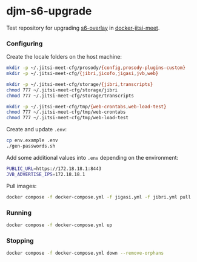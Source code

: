 # djm-s6-upgrade

Test repository for upgrading
[s6-overlay](https://github.com/just-containers/s6-overlay) in
[docker-jitsi-meet](https://github.com/jitsi/docker-jitsi-meet).

### Configuring

Create the locale folders on the host machine:

```bash
mkdir -p ~/.jitsi-meet-cfg/prosody/{config,prosody-plugins-custom}
mkdir -p ~/.jitsi-meet-cfg/{jibri,jicofo,jigasi,jvb,web}

mkdir -p ~/.jitsi-meet-cfg/storage/{jibri,transcripts}
chmod 777 ~/.jitsi-meet-cfg/storage/jibri
chmod 777 ~/.jitsi-meet-cfg/storage/transcripts

mkdir -p ~/.jitsi-meet-cfg/tmp/{web-crontabs,web-load-test}
chmod 777 ~/.jitsi-meet-cfg/tmp/web-crontabs
chmod 777 ~/.jitsi-meet-cfg/tmp/web-load-test
```

Create and update `.env`:

```bash
cp env.example .env
./gen-passwords.sh
```

Add some additional values into `.env` depending on the environment:

```bash
PUBLIC_URL=https://172.18.18.1:8443
JVB_ADVERTISE_IPS=172.18.18.1
```

Pull images:

```bash
docker compose -f docker-compose.yml -f jigasi.yml -f jibri.yml pull
```

### Running

```bash
docker compose -f docker-compose.yml up
```

### Stopping

```bash
docker compose -f docker-compose.yml down --remove-orphans
```
